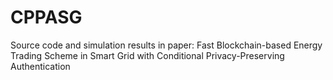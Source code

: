 # CPPASG
Source code and simulation results in paper: Fast Blockchain-based Energy Trading Scheme in Smart Grid with Conditional Privacy-Preserving Authentication
